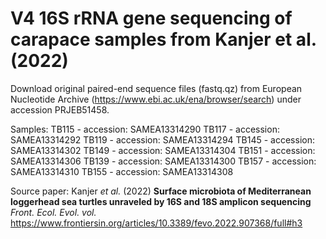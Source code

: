 # V4 16S rRNA gene sequencing of carapace samples from Kanjer et al. (2022)
 Download original paired-end sequence files (fastq.qz) from European Nucleotide Archive (https://www.ebi.ac.uk/ena/browser/search) under accession PRJEB51458.
 
 Samples: 
 TB115 - accession: SAMEA13314290
 TB117 - accession: SAMEA13314292
 TB119 - accession: SAMEA13314294
 TB145 - accession: SAMEA13314302
 TB149 - accession: SAMEA13314304
 TB151 - accession: SAMEA13314306
 TB139 - accession: SAMEA13314300
 TB157 - accession: SAMEA13314310
 TB155 - accession: SAMEA13314308

 Source paper: Kanjer *et al.* (2022) **Surface microbiota of Mediterranean loggerhead sea turtles unraveled by 16S and 18S amplicon sequencing** *Front. Ecol. Evol. vol.* 
 https://www.frontiersin.org/articles/10.3389/fevo.2022.907368/full#h3 
